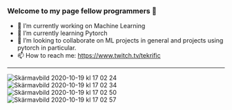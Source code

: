 ### Welcome to my page fellow programmers 👋

 * 🔭 I’m currently working on Machine Learning
 * 🌱 I’m currently learning Pytorch
 * 👯 I’m looking to collaborate on ML projects in general and projects using pytorch in particular.
 * 📫 How to reach me: https://www.twitch.tv/tekrific
 ---
![Skärmavbild 2020-10-19 kl  17 02 24](https://user-images.githubusercontent.com/68393566/96469501-948c8f00-122d-11eb-803f-3919a031884e.png)
![Skärmavbild 2020-10-19 kl  17 02 34](https://user-images.githubusercontent.com/68393566/96469594-ae2dd680-122d-11eb-9675-1d56a7bc4933.png)
![Skärmavbild 2020-10-19 kl  17 02 50](https://user-images.githubusercontent.com/68393566/96469605-b2f28a80-122d-11eb-91b3-d4a33f346bfa.png)
![Skärmavbild 2020-10-19 kl  17 02 57](https://user-images.githubusercontent.com/68393566/96469622-b6861180-122d-11eb-8bc3-f0af127f1bd0.png)
